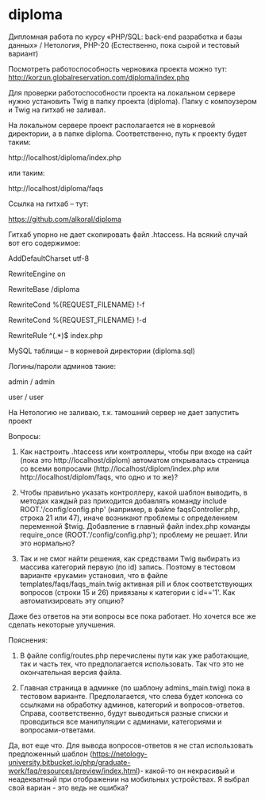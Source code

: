 # diploma
Дипломная работа по курсу «PHP/SQL: back-end разработка и базы данных» / Нетология, PHP-20
(Естественно, пока сырой и тестовый вариант)


Посмотреть работоспособность черновика проекта можно тут:
http://korzun.globalreservation.com/diploma/index.php

Для проверки работоспособности проекта на локальном сервере нужно установить Twig в папку проекта (diploma). Папку с компоузером и Twig на гитхаб не заливал.

На локальном сервере проект располагается не в корневой директории, а в папке diploma. Соответственно, путь к проекту будет таким:

http://localhost/diploma/index.php

или таким:

http://localhost/diploma/faqs

Ссылка на гитхаб – тут:

https://github.com/alkoral/diploma

Гитхаб упорно не дает скопировать файл .htaccess. На всякий случай вот его содержимое:

  AddDefaultCharset utf-8

  RewriteEngine on

  RewriteBase /diploma

  RewriteCond %{REQUEST_FILENAME} !-f

  RewriteCond %{REQUEST_FILENAME} !-d

  RewriteRule ^(.*)$ index.php


MySQL таблицы – в корневой директории (diploma.sql)

Логины/пароли админов такие:

  admin / admin

  user / user

На Нетологию не заливаю, т.к. тамошний сервер не дает запустить проект

Вопросы:
1. Как настроить .htaccess или контроллеры, чтобы при входе на сайт (пока это http://localhost/diplom) автоматом открывалась страница со всеми вопросами (http://localhost/diplom/index.php или http://localhost/diplom/faqs, что одно и то же)?

2. Чтобы правильно указать контроллеру, какой шаблон выводить, в методах каждый раз приходится добавлять команду include ROOT.'/config/config.php' (например, в файле faqsController.php, строка 21 или 47), иначе возникают проблемы с определением переменной $twig. Добавление в главный файл index.php команды require_once (ROOT.'/config/config.php'); проблему не решает. Или это нормально?

3. Так и не смог найти решения, как средствами Twig выбирать из массива категорий первую (по id) запись. Поэтому в тестовом варианте «руками» установил, что в файле templates/faqs/faqs_main.twig активная pill и блок соответствующих вопросов (строки 15 и 26) привязаны к категории с id=='1'. Как автоматизировать эту опцию?

Даже без ответов на эти вопросы все пока работает. Но хочется все же сделать некоторые улучшения.

Пояснения:
1. В файле config/routes.php перечислены пути как уже работающие, так и часть тех, что предполагается использовать. Так что это не окончательная версия файла.

2. Главная страница в админке (по шаблону admins_main.twig) пока в тестовом варианте. Предполагается, что слева будет колонка со ссылками на обработку админов, категорий и вопросов-ответов. Справа, соответственно, будут выводиться разные списки и проводиться все манипуляции с админами, категориями и вопросами-ответами.

Да, вот еще что. Для вывода вопросов-ответов я не стал использовать предложенный шаблон (https://netology-university.bitbucket.io/php/graduate-work/faq/resources/preview/index.html)- какой-то он некрасивый и неадекватный при отображении на мобильных устройствах. Я выбрал свой вариан - это ведь не ошибка?
